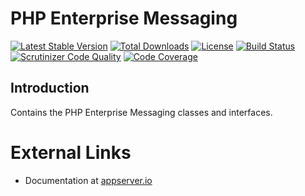 # PHP Enterprise Messaging

[![Latest Stable Version](https://poser.pugx.org/appserver-io-psr/pms/v/stable.png)](https://packagist.org/packages/appserver-io-psr/pms) [![Total Downloads](https://poser.pugx.org/appserver-io-psr/pms/downloads.png)](https://packagist.org/packages/appserver-io-psr/pms) [![License](https://poser.pugx.org/appserver-io-psr/pms/license.png)](https://packagist.org/packages/appserver-io-psr/pms) [![Build Status](https://travis-ci.org/appserver-io-psr/pms.png)](https://travis-ci.org/appserver-io-psr/pms) [![Scrutinizer Code Quality](https://scrutinizer-ci.com/g/appserver-io-psr/pms/badges/quality-score.png?b=master)](https://scrutinizer-ci.com/g/appserver-io-psr/pms/?branch=master) [![Code Coverage](https://scrutinizer-ci.com/g/appserver-io-psr/pms/badges/coverage.png?b=master)](https://scrutinizer-ci.com/g/appserver-io-psr/pms/?branch=master)

## Introduction

Contains the PHP Enterprise Messaging classes and interfaces.

# External Links

* Documentation at [appserver.io](http://docs.appserver.io)